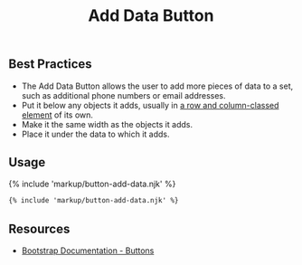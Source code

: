 ﻿---
title: Add Data Button
summary: Add Data Button allows users to add data to a set.
tags: components, buttons
layout: guide
image: /img/illustrations/illus-button-add-data.svg
imageAlt: 
social:
  title: Add Data Button
  description: Add Data Button allows users to add data to a set.
  image:
eleventyNavigation:
  key: Add Data Button
  parent: Components
  order: 110
  excerpt: Add Data Button allows users to add data to a set.
  img: /img/illustrations/illus-button-add-data.svg
---

## Best Practices

- The Add Data Button allows the user to add more pieces of data to a set, such as additional phone numbers or email addresses.
- Put it below any objects it adds, usually in [a row and column-classed element](/foundation/layout-grid/) of its own.
- Make it the same width as the objects it adds.
- Place it under the data to which it adds.

## Usage

{% include 'markup/button-add-data.njk' %}

``` html
{% include 'markup/button-add-data.njk' %}
```

## Resources

* <a href="https://getbootstrap.com/docs/4.5/components/buttons/" target="_blank">Bootstrap Documentation - Buttons</a>
